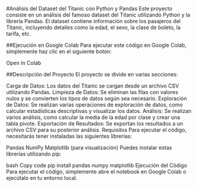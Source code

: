#Análisis del Dataset del Titanic con Python y Pandas
Este proyecto consiste en un análisis del famoso dataset del Titanic utilizando Python y la librería Pandas. El dataset contiene información sobre los pasajeros del Titanic, incluyendo detalles como la edad, el sexo, la clase de boleto, la tarifa, etc.

##Ejecución en Google Colab
Para ejecutar este código en Google Colab, simplemente haz clic en el siguiente botón:

Open In Colab

##Descripción del Proyecto
El proyecto se divide en varias secciones:

Carga de Datos: Los datos del Titanic se cargan desde un archivo CSV utilizando Pandas.
Limpieza de Datos: Se eliminan las filas con valores nulos y se convierten los tipos de datos según sea necesario.
Exploración de Datos: Se realizan varias operaciones de exploración de datos, como calcular estadísticas descriptivas y visualizar los datos.
Análisis: Se realizan varios análisis, como calcular la media de la edad por clase y crear una tabla pivote.
Exportación de Resultados: Se exportan los resultados a un archivo CSV para su posterior análisis.
Requisitos
Para ejecutar el código, necesitarás tener instaladas las siguientes librerías:

Pandas
NumPy
Matplotlib (para visualización)
Puedes instalar estas librerías utilizando pip:

bash
Copy code
pip install pandas numpy matplotlib
Ejecución del Código
Para ejecutar el código, simplemente abre el notebook en Google Colab o ejecútalo en tu entorno local.

